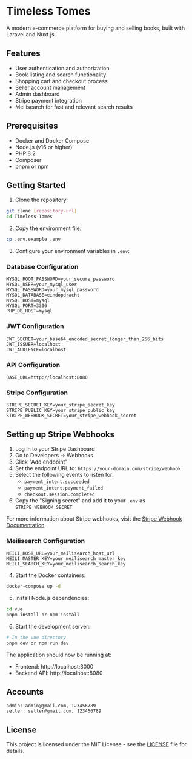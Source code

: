 # Timeless Tomes

A modern e-commerce platform for buying and selling books, built with Laravel and Nuxt.js.

## Features

- User authentication and authorization
- Book listing and search functionality
- Shopping cart and checkout process
- Seller account management
- Admin dashboard
- Stripe payment integration
- Meilisearch for fast and relevant search results

## Prerequisites

- Docker and Docker Compose
- Node.js (v16 or higher)
- PHP 8.2
- Composer
- pnpm or npm

## Getting Started

1. Clone the repository:

```bash
git clone [repository-url]
cd Timeless-Tomes
```

2. Copy the environment file:

```bash
cp .env.example .env
```

3. Configure your environment variables in `.env`:

### Database Configuration

```env
MYSQL_ROOT_PASSWORD=your_secure_password
MYSQL_USER=your_mysql_user
MYSQL_PASSWORD=your_mysql_password
MYSQL_DATABASE=eindopdracht
MYSQL_HOST=mysql
MYSQL_PORT=3306
PHP_DB_HOST=mysql
```

### JWT Configuration

```env
JWT_SECRET=your_base64_encoded_secret_longer_than_256_bits
JWT_ISSUER=localhost
JWT_AUDIENCE=localhost
```

### API Configuration

```env
BASE_URL=http://localhost:8080
```

### Stripe Configuration

```env
STRIPE_SECRET_KEY=your_stripe_secret_key
STRIPE_PUBLIC_KEY=your_stripe_public_key
STRIPE_WEBHOOK_SECRET=your_stripe_webhook_secret
```

## Setting up Stripe Webhooks

1. Log in to your Stripe Dashboard
2. Go to Developers → Webhooks
3. Click "Add endpoint"
4. Set the endpoint URL to: `https://your-domain.com/stripe/webhook`
5. Select the following events to listen for:
   - `payment_intent.succeeded`
   - `payment_intent.payment_failed`
   - `checkout.session.completed`
6. Copy the "Signing secret" and add it to your `.env` as `STRIPE_WEBHOOK_SECRET`

For more information about Stripe webhooks, visit the [Stripe Webhook Documentation](https://stripe.com/docs/webhooks).

### Meilisearch Configuration

```env
MEILI_HOST_URL=your_meilisearch_host_url
MEILI_MASTER_KEY=your_meilisearch_master_key
MEILI_SEARCH_KEY=your_meilisearch_search_key
```

4. Start the Docker containers:

```bash
docker-compose up -d
```

5. Install Node.js dependencies:

```bash
cd vue
pnpm install or npm install
```

6. Start the development server:

```bash
# In the vue directory
pnpm dev or npm run dev
```

The application should now be running at:

- Frontend: http://localhost:3000
- Backend API: http://localhost:8080

## Accounts

```
admin: admin@gmail.com, 123456789
seller: seller@gmail.com, 123456789
```

## License

This project is licensed under the MIT License - see the [LICENSE](LICENSE) file for details.
